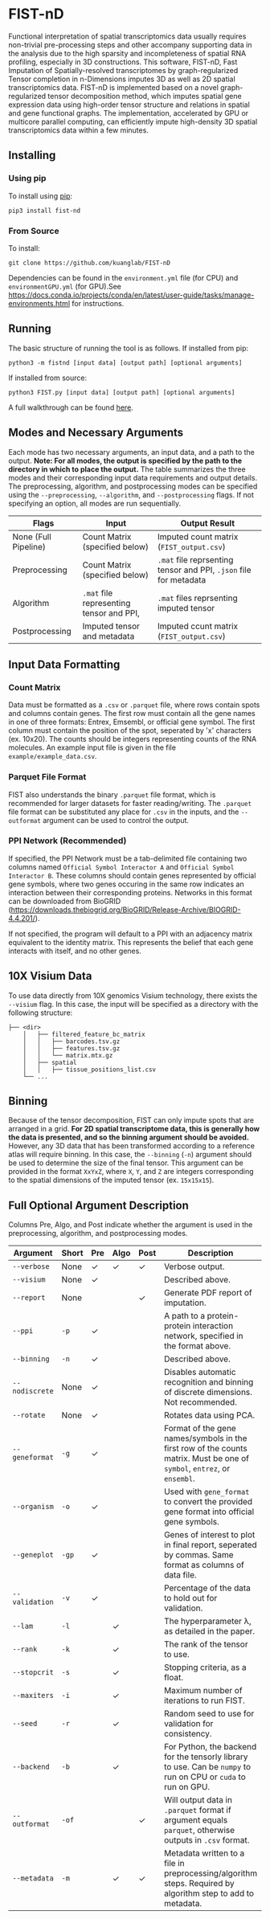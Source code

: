 # FIST-nD

Functional interpretation of spatial transcriptomics data usually requires non-trivial pre-processing steps and other accompany supporting data in the analysis due to the high sparsity and incompleteness of spatial RNA profiling, especially in 3D constructions. This software, FIST-nD, Fast Imputation of Spatially-resolved transcriptomes by graph-regularized Tensor completion in n-Dimensions imputes 3D as well as 2D spatial transcriptomics data. FIST-nD is implemented based on a novel graph-regularized tensor decomposition method, which imputes spatial gene expression data using high-order tensor structure and relations in spatial and gene functional graphs. The implementation, accelerated by GPU or multicore parallel computing, can efficiently impute high-density 3D spatial transcriptomics data within a few minutes.

## Installing

### Using pip

To install using [pip](https://pypi.org/project/fistnd/):

```
pip3 install fist-nd
```

### From Source

To install:

```
git clone https://github.com/kuanglab/FIST-nD
```

Dependencies can be found in the `environment.yml` file (for CPU) and `environmentGPU.yml` (for GPU).See https://docs.conda.io/projects/conda/en/latest/user-guide/tasks/manage-environments.html for instructions.


## Running

The basic structure of running the tool is as follows. If installed from pip:

```
python3 -m fistnd [input data] [output path] [optional arguments]
```

If installed from source:

```
python3 FIST.py [input data] [output path] [optional arguments]
```

A full walkthrough can be found [here](example/walkthrough.md).


## Modes and Necessary Arguments

Each mode has two necessary arguments, an input data, and a path to the output. **Note: For all modes, the output is specified by the path to the directory in which to place the output.** The table summarizes the three modes and their corresponding input data requirements and output details. The preprocessing, algorithm, and postprocessing modes can be specified using the `--preprocessing`, `--algorithm`, and  `--postprocessing` flags. If not specifying an option, all modes are run sequentially.

| Flags | Input | Output Result |
| ---- | ----- | ------ |
| None (Full Pipeline) | Count Matrix (specified below) | Imputed count matrix (`FIST_output.csv`) |
| Preprocessing | Count Matrix (specified below) | `.mat` file reprsenting tensor and PPI, `.json` file for metadata
| Algorithm | `.mat` file representing tensor and PPI, | `.mat` files reprsenting imputed tensor
| Postprocessing | Imputed tensor and metadata | Imputed ccunt matrix (`FIST_output.csv`) |

## Input Data Formatting

### Count Matrix

Data must be formatted as a `.csv` or `.parquet` file, where rows contain spots and columns contain genes. The first row must contain all the gene names in one of three formats: Entrex, Emsembl, or official gene symbol. The first column must contain the position of the spot, seperated by 'x' characters (ex. 10x20). The counts should be integers representing counts of the RNA molecules. An example input file is given in the file `example/example_data.csv`.

### Parquet File Format

FIST also understands the binary  `.parquet` file format, which is recommended for larger datasets for faster reading/writing. The `.parquet` file format can be substituted any place for `.csv` in the inputs, and the `--outformat` argument can be used to control the output.

### PPI Network (Recommended)

If specified, the PPI Network must be a tab-delimited file containing two columns named `Official Symbol Interactor A` and `Official Symbol Interactor B`. These columns should contain genes represented by official gene symbols, where two genes occuring in the same row indicates an interaction between their corresponding proteins. Networks in this format can be downloaded from BioGRID (https://downloads.thebiogrid.org/BioGRID/Release-Archive/BIOGRID-4.4.201/).

If not specified, the program will default to a PPI with an adjacency matrix equivalent to the identity matrix. This represents the belief that each gene interacts with itself, and no other genes.

## 10X Visium Data

To use data directly from 10X genomics Visium technology, there exists the `--visium` flag. In this case, the input will be specified as a directory with the following structure:

```
├── <dir>
    │   ├── filtered_feature_bc_matrix
    │   │   ├── barcodes.tsv.gz
    │   │   ├── features.tsv.gz
    │   │   └── matrix.mtx.gz 
    │   ├── spatial
    │   │   ├── tissue_positions_list.csv
    └── ...
```
## Binning

Because of the tensor decomposition, FIST can only impute spots that are arranged in a grid. **For 2D spatial transcriptome data, this is generally how the data is presented, and so the binning argument should be avoided.** However, any 3D data that has been transformed according to a reference atlas will require binning. In this case, the `--binning` (`-n`) argument should be used to determine the size of the final tensor. This argument can be provided in the format `XxYxZ`, where `X`, `Y`, and `Z` are integers corresponding to the spatial dimensions of the imputed tensor (ex. `15x15x15`).

## Full Optional Argument Description

Columns Pre, Algo, and Post indicate whether the argument is used in the preprocessing, algorithm, and  postprocessing modes.

| Argument | Short | Pre | Algo | Post | Description | Default |
| --------     | ---------- | --- | --- | --- | ----------- | ------- |
|`--verbose`   | None       | ✓ | ✓ | ✓ | Verbose output. | |
|`--visium`    | None       | ✓ |   |    | Described above.
|`--report`   | None       | | | ✓ | Generate PDF report of imputation. | |
|`--ppi`       | `-p`       | ✓ | | | A path to a protein-protein interaction network, specified in the format above. | Described above. |
|`--binning`|`-n`| ✓ | | | Described above. | None |
|`--nodiscrete`|None| ✓ | | | Disables automatic recognition and binning of discrete dimensions. Not recommended. | |
|`--rotate`|None| ✓ | | | Rotates data using PCA. | |
|`--geneformat`|`-g`| ✓ | | | Format of the gene names/symbols in the first row of the counts matrix. Must be one of `symbol`, `entrez`, or `ensembl`. | `symbol`
|`--organism`   |`-o`| ✓ | | | Used with `gene_format` to convert the provided gene format into official gene symbols. | `human`|
|`--geneplot`   |`-gp`| ✓ | | | Genes of interest to plot in final report, seperated by commas. Same format as columns of data file. | `None`|
|`--validation`|`-v`| ✓ |  | | Percentage of the data to hold out for validation. | `0`|
|`--lam`    |`-l`|    | ✓ | | The hyperparameter λ, as detailed in the paper. | `0.1`|
|`--rank`      |`-k`|    | ✓ | | The rank of the tensor to use. | `200`|
|`--stopcrit`  |`-s`|    | ✓ | | Stopping criteria, as a float. | `1e-4`|
|`--maxiters`  |`-i`|    | ✓ | | Maximum number of iterations to run FIST. | `500`|
|`--seed`      |`-r`|    | ✓ | | Random seed to use for validation for consistency. | None |
|`--backend`   |`-b`|    | ✓ | | For Python, the backend for the tensorly library to use. Can be `numpy` to run on CPU or `cuda` to run on GPU. | `numpy`|
|`--outformat`   |`-of`|    |  | ✓| Will output data in `.parquet` format if argument equals `parquet`, otherwise outputs in `.csv` format. | `csv`|
|`--metadata`   |`-m`|    | ✓ | ✓ | Metadata written to a file in preprocessing/algorithm steps. Required by algorithm step to add to metadata. | None |
